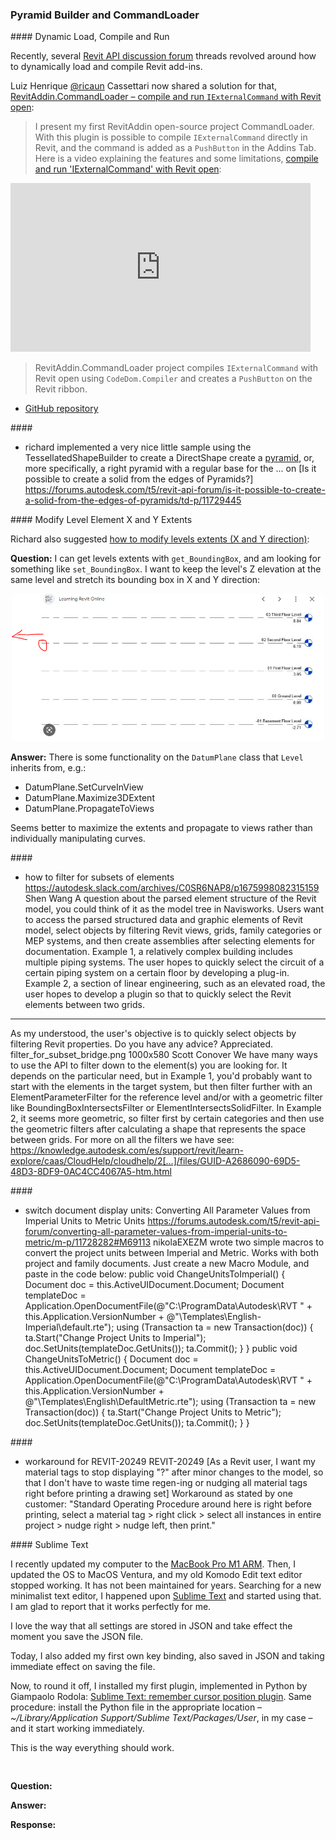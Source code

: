 <head>
<meta http-equiv="Content-Type" content="text/html; charset=utf-8">
<link rel="stylesheet" type="text/css" href="bc.css">
<script src="https://cdn.rawgit.com/google/code-prettify/master/loader/run_prettify.js" type="text/javascript"></script>
</head>

<!---

- ricaun shared
RevitAddin.CommandLoader - Compile/Running 'IExternalCommand' with Revit open!
https://forums.autodesk.com/t5/revit-api-forum/revitaddin-commandloader-compile-running-iexternalcommand-with/td-p/11742530
> I present my first RevitAddin open-source project CommandLoader. With this plugin is possible to compile IExternalCommand directly in Revit, and the command is added as a PushButton in the Addins Tab.
Here is a video explaining the features and some limitations.
[Compile/Running 'IExternalCommand' with Revit open!](https://youtu.be/l4V4-vohcWY)
<iframe width="560" height="315" src="https://www.youtube.com/embed/l4V4-vohcWY" title="YouTube video player" frameborder="0" allow="accelerometer; autoplay; clipboard-write; encrypted-media; gyroscope; picture-in-picture; web-share" allowfullscreen></iframe>
RevitAddin.CommandLoader project compiles IExternalCommand with Revit open using CodeDom.Compiler and creates a PushButton on the Revit ribbon.
[GitHub repository](https://github.com/ricaun-io/RevitAddin.CommandLoader)

- richard implemented a very nice little sample using the TessellatedShapeBuilder to create a DirectShape
  create a [pyramid](https://en.wikipedia.org/wiki/Pyramid_(geometry)), or, 
  more specifically, a right pyramid with a regular base for the ...
  on [Is it possible to create a solid from the edges of Pyramids?]
  https://forums.autodesk.com/t5/revit-api-forum/is-it-possible-to-create-a-solid-from-the-edges-of-pyramids/td-p/11729445

- richard suggested how to 
How to modify levels extents (X and Y direction)
https://forums.autodesk.com/t5/revit-api-forum/how-to-modify-levels-extents-x-and-y-direction/td-p/11731529

- how to filter for subsets of elements
https://autodesk.slack.com/archives/C0SR6NAP8/p1675998082315159
Shen Wang
A question about the parsed element structure of the Revit model, you could think of it as the model tree in Navisworks.
Users want to access the parsed structured data and graphic elements of Revit model, select objects by filtering Revit views, grids, family categories or MEP systems, and then create assemblies after selecting elements for documentation.
Example 1, a relatively complex building includes multiple piping systems. The user hopes to quickly select the circuit of a certain piping system on a certain floor by developing a plug-in.
Example 2, a section of linear engineering, such as an elevated road, the user hopes to develop a plugin so that to quickly select the Revit elements between two grids.
---------------------------
As my understood, the user's objective is to quickly select objects by filtering Revit properties.
Do you have any advice?
Appreciated.
filter_for_subset_bridge.png 1000x580
Scott Conover
We have many ways to use the API to filter down to the element(s) you are looking for.  It depends on the particular need, but in Example 1, you'd probably want to start with the elements in the target system, but then filter further with an ElementParameterFilter for the reference level and/or with a geometric filter like BoundingBoxIntersectsFilter or ElementIntersectsSolidFilter.  In Example 2, it seems more geometric, so filter first by certain categories and then use the geometric filters after calculating a shape that represents the space between grids.   For more on all the filters we have see: https://knowledge.autodesk.com/es/support/revit/learn-explore/caas/CloudHelp/cloudhelp/2[…]/files/GUID-A2686090-69D5-48D3-8DF9-0AC4CC4067A5-htm.html

- switch document display units:
Converting All Parameter Values from Imperial Units to Metric Units
https://forums.autodesk.com/t5/revit-api-forum/converting-all-parameter-values-from-imperial-units-to-metric/m-p/11728282#M69113
nikolaEXEZM wrote two simple macros to convert the project units between Imperial and Metric. 
Works with both project and family documents. 
Just create a new Macro Module, and paste in the code below:
public void ChangeUnitsToImperial()
{
    Document doc = this.ActiveUIDocument.Document;
    Document templateDoc = Application.OpenDocumentFile(@"C:\ProgramData\Autodesk\RVT " + this.Application.VersionNumber + @"\Templates\English-Imperial\default.rte");
    using (Transaction ta = new Transaction(doc))
       {
        ta.Start("Change Project Units to Imperial");
        doc.SetUnits(templateDoc.GetUnits());
        ta.Commit();
    }
}
public void ChangeUnitsToMetric()
{
    Document doc = this.ActiveUIDocument.Document;
    Document templateDoc = Application.OpenDocumentFile(@"C:\ProgramData\Autodesk\RVT " + this.Application.VersionNumber + @"\Templates\English\DefaultMetric.rte");
    using (Transaction ta = new Transaction(doc))
       {
        ta.Start("Change Project Units to Metric");
        doc.SetUnits(templateDoc.GetUnits());
        ta.Commit();
    }
}

- workaround for REVIT-20249 
  REVIT-20249 [As a Revit user, I want my material tags to stop displaying "?" after minor changes to the model, so that I don't have to waste time regen-ing or nudging all material tags right before printing a drawing set]
  Workaround as stated by one customer: "Standard Operating Procedure around here is right before printing, select a material tag > right click > select all instances in entire project > nudge right > nudge left, then print."

- sublime text
  Sublime Text: remember cursor position plugin
  https://gmpy.dev/blog/2022/sublime-text-remember-cursor-position-plugin

twitter:

 @AutodeskRevit #RevitAPI #BIM @AutodeskAPS 

&ndash; 
...

linkedin:


#bim #DynamoBim #AutodeskAPS #Revit #API #IFC #SDK #AI #VisualStudio #Autodesk #AEC #adsk

the [Revit API discussion forum](http://forums.autodesk.com/t5/revit-api-forum/bd-p/160) thread

<center>
<img src="img/" alt="" title="" width="600" height=""/>
<p style="font-size: 80%; font-style:italic"></p>
</center>

<pre class="code">
</pre>

-->

### Pyramid Builder and CommandLoader



####<a name="2"></a> Dynamic Load, Compile and Run

Recently, 
several [Revit API discussion forum](http://forums.autodesk.com/t5/revit-api-forum/bd-p/160) threads
revolved around how to dynamically load and compile Revit add-ins.

Luiz Henrique [@ricaun](https://github.com/ricaun) Cassettari now shared a solution for that,
[RevitAddin.CommandLoader &ndash; compile and run `IExternalCommand` with Revit open](https://forums.autodesk.com/t5/revit-api-forum/revitaddin-commandloader-compile-running-iexternalcommand-with/td-p/11742530):

> I present my first RevitAddin open-source project CommandLoader. 
With this plugin is possible to compile `IExternalCommand` directly in Revit, and the command is added as a `PushButton` in the Addins Tab.
Here is a video explaining the features and some limitations, [compile and run 'IExternalCommand' with Revit open](https://youtu.be/l4V4-vohcWY):

<iframe width="480" height="270" src="https://www.youtube.com/embed/l4V4-vohcWY" title="YouTube video player" frameborder="0" allow="accelerometer; autoplay; clipboard-write; encrypted-media; gyroscope; picture-in-picture; web-share" allowfullscreen></iframe>

> RevitAddin.CommandLoader project compiles `IExternalCommand` with Revit open using `CodeDom.Compiler` and creates a `PushButton` on the Revit ribbon.

- [GitHub repository](https://github.com/ricaun-io/RevitAddin.CommandLoader)

####<a name="3"></a> 

- richard implemented a very nice little sample using the TessellatedShapeBuilder to create a DirectShape
create a [pyramid](https://en.wikipedia.org/wiki/Pyramid_(geometry)), or, 
more specifically, a right pyramid with a regular base for the ...
on [Is it possible to create a solid from the edges of Pyramids?]
https://forums.autodesk.com/t5/revit-api-forum/is-it-possible-to-create-a-solid-from-the-edges-of-pyramids/td-p/11729445

####<a name="4"></a> Modify Level Element X and Y Extents

Richard also suggested [how to modify levels extents (X and Y direction)](https://forums.autodesk.com/t5/revit-api-forum/how-to-modify-levels-extents-x-and-y-direction/td-p/11731529):

**Question:** I can get levels extents with `get_BoundingBox`, and am looking for something like `set_BoundingBox`. I want to keep the level's Z elevation at the same level and stretch its bounding box in X and Y direction:

<center>
<img src="img/level_extent_x_y.png" alt="Level X Y extent" title="Level X Y extent" width="500"/> <!-- 923 × 435 pixels -->
</center>

**Answer:** There is some functionality on the `DatumPlane` class that `Level` inherits from, e.g.: 

- DatumPlane.SetCurveInView
- DatumPlane.Maximize3DExtent
- DatumPlane.PropagateToViews

Seems better to maximize the extents and propagate to views rather than individually manipulating curves.


####<a name="5"></a> 

- how to filter for subsets of elements
https://autodesk.slack.com/archives/C0SR6NAP8/p1675998082315159
Shen Wang
A question about the parsed element structure of the Revit model, you could think of it as the model tree in Navisworks.
Users want to access the parsed structured data and graphic elements of Revit model, select objects by filtering Revit views, grids, family categories or MEP systems, and then create assemblies after selecting elements for documentation.
Example 1, a relatively complex building includes multiple piping systems. The user hopes to quickly select the circuit of a certain piping system on a certain floor by developing a plug-in.
Example 2, a section of linear engineering, such as an elevated road, the user hopes to develop a plugin so that to quickly select the Revit elements between two grids.
---------------------------
As my understood, the user's objective is to quickly select objects by filtering Revit properties.
Do you have any advice?
Appreciated.
filter_for_subset_bridge.png 1000x580
Scott Conover
We have many ways to use the API to filter down to the element(s) you are looking for.  It depends on the particular need, but in Example 1, you'd probably want to start with the elements in the target system, but then filter further with an ElementParameterFilter for the reference level and/or with a geometric filter like BoundingBoxIntersectsFilter or ElementIntersectsSolidFilter.  In Example 2, it seems more geometric, so filter first by certain categories and then use the geometric filters after calculating a shape that represents the space between grids.   For more on all the filters we have see: https://knowledge.autodesk.com/es/support/revit/learn-explore/caas/CloudHelp/cloudhelp/2[…]/files/GUID-A2686090-69D5-48D3-8DF9-0AC4CC4067A5-htm.html

####<a name="6"></a> 

- switch document display units:
Converting All Parameter Values from Imperial Units to Metric Units
https://forums.autodesk.com/t5/revit-api-forum/converting-all-parameter-values-from-imperial-units-to-metric/m-p/11728282#M69113
nikolaEXEZM wrote two simple macros to convert the project units between Imperial and Metric. 
Works with both project and family documents. 
Just create a new Macro Module, and paste in the code below:
public void ChangeUnitsToImperial()
{
Document doc = this.ActiveUIDocument.Document;
Document templateDoc = Application.OpenDocumentFile(@"C:\ProgramData\Autodesk\RVT " + this.Application.VersionNumber + @"\Templates\English-Imperial\default.rte");
using (Transaction ta = new Transaction(doc))
{
ta.Start("Change Project Units to Imperial");
doc.SetUnits(templateDoc.GetUnits());
ta.Commit();
}
}
public void ChangeUnitsToMetric()
{
Document doc = this.ActiveUIDocument.Document;
Document templateDoc = Application.OpenDocumentFile(@"C:\ProgramData\Autodesk\RVT " + this.Application.VersionNumber + @"\Templates\English\DefaultMetric.rte");
using (Transaction ta = new Transaction(doc))
{
ta.Start("Change Project Units to Metric");
doc.SetUnits(templateDoc.GetUnits());
ta.Commit();
}
}

####<a name="7"></a> 

- workaround for REVIT-20249 
REVIT-20249 [As a Revit user, I want my material tags to stop displaying "?" after minor changes to the model, so that I don't have to waste time regen-ing or nudging all material tags right before printing a drawing set]
Workaround as stated by one customer: "Standard Operating Procedure around here is right before printing, select a material tag > right click > select all instances in entire project > nudge right > nudge left, then print."


####<a name="8"></a> Sublime Text

I recently updated my computer to 
the [MacBook Pro M1 ARM](https://thebuildingcoder.typepad.com/blog/2022/12/exploring-arm-chatgpt-nairobi-and-the-tsp.html#11).
Then, I updated the OS to MacOS Ventura, and my old Komodo Edit text editor stopped working.
It has not been maintained for years.
Searching for a new minimalist text editor, I happened 
upon [Sublime Text](https://www.sublimetext.com/) and 
started using that.
I am glad to report that it works perfectly for me.

I love the way that all settings are stored in JSON and take effect the moment you save the JSON file.

Today, I also added my first own key binding, also saved in JSON and taking immediate effect on saving the file.

Now, to round it off, I installed my first plugin, implemented in Python by Giampaolo Rodola:
[Sublime Text: remember cursor position plugin](https://gmpy.dev/blog/2022/sublime-text-remember-cursor-position-plugin).
Same procedure: install the Python file in the appropriate location 
&ndash; <i>~/Library/Application Support/Sublime Text/Packages/User</i>, in my case 
&ndash; and it start working immediately.

This is the way everything should work.





<pre class="prettyprint">

</pre>

**Question:** 

**Answer:** 

**Response:** 

